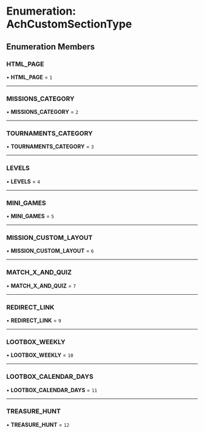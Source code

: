 # Enumeration: AchCustomSectionType

## Enumeration Members

### HTML\_PAGE

• **HTML\_PAGE** = ``1``

___

### MISSIONS\_CATEGORY

• **MISSIONS\_CATEGORY** = ``2``

___

### TOURNAMENTS\_CATEGORY

• **TOURNAMENTS\_CATEGORY** = ``3``

___

### LEVELS

• **LEVELS** = ``4``

___

### MINI\_GAMES

• **MINI\_GAMES** = ``5``

___

### MISSION\_CUSTOM\_LAYOUT

• **MISSION\_CUSTOM\_LAYOUT** = ``6``

___

### MATCH\_X\_AND\_QUIZ

• **MATCH\_X\_AND\_QUIZ** = ``7``

___

### REDIRECT\_LINK

• **REDIRECT\_LINK** = ``9``

___

### LOOTBOX\_WEEKLY

• **LOOTBOX\_WEEKLY** = ``10``

___

### LOOTBOX\_CALENDAR\_DAYS

• **LOOTBOX\_CALENDAR\_DAYS** = ``11``

___

### TREASURE\_HUNT

• **TREASURE\_HUNT** = ``12``
